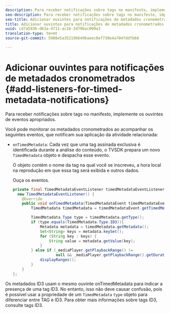 ```yaml
---
description: Para receber notificações sobre tags no manifesto, implemente os ouvintes de eventos apropriados.
seo-description: Para receber notificações sobre tags no manifesto, implemente os ouvintes de eventos apropriados.
seo-title: Adicionar ouvintes para notificações de metadados cronometrados
title: Adicionar ouvintes para notificações de metadados cronometrados
uuid: cd7a5936-d63a-4711-ac16-2d79bac099a3
translation-type: tm+mt
source-git-commit: 5908e5a3521966496aeec0ef730e4a704fddfb68

---
```



# Adicionar ouvintes para notificações de metadados cronometrados {#add-listeners-for-timed-metadata-notifications}

Para receber notificações sobre tags no manifesto, implemente os ouvintes de eventos apropriados.

Você pode monitorar os metadados cronometrados ao acompanhar os seguintes eventos, que notificam sua aplicação da atividade relacionada:

* `onTimedMetadata`: Cada vez que uma tag assinada exclusiva é identificada durante a análise do conteúdo, o TVSDK prepara um novo `TimedMetadata` objeto e despacha esse evento.

   O objeto contém o nome da tag na qual você se inscreveu, a hora local na reprodução em que essa tag será exibida e outros dados.

   Ouça os eventos.

   ```java
   private final TimedMetadataEventListener timedMetadataEventListener =  
     new TimedMetadataEventListener() { 
       @Override 
       public void onTimedMetadata(TimedMetadataEvent timedMetadataEvent) { 
           TimedMetadata timedMetadata = timedMetadataEvent.getTimedMetadata(); 
   
           TimedMetadata.Type type = timedMetadata.getType(); 
           if (type.equals(TimedMetadata.Type.ID3)){ 
               Metadata metadata = timedMetadata.getMetadata(); 
               Set<String> keys = metadata.keySet(); 
               for (String key : keys) { 
                   String value = metadata.getValue(key); 
               } 
           } else if (_mediaPlayer.getPlaybackRange() !=  
                      null && _mediaPlayer.getPlaybackRange().getDuration() > 0) { 
               displayRanges(); 
           } 
       } 
   }; 
   ```

Os metadados ID3 usam o mesmo ouvinte onTimedMetadata para indicar a presença de uma tag ID3. No entanto, isso não deve causar confusão, pois é possível usar a propriedade de um `TimedMetadata` `type` objeto para diferenciar entre TAG e ID3. Para obter mais informações sobre tags ID3, consulte tags [](../../../tvsdk-1.4-for-android/notification-system/android-1.4-id3-metadata-retrieve.md)ID3.
